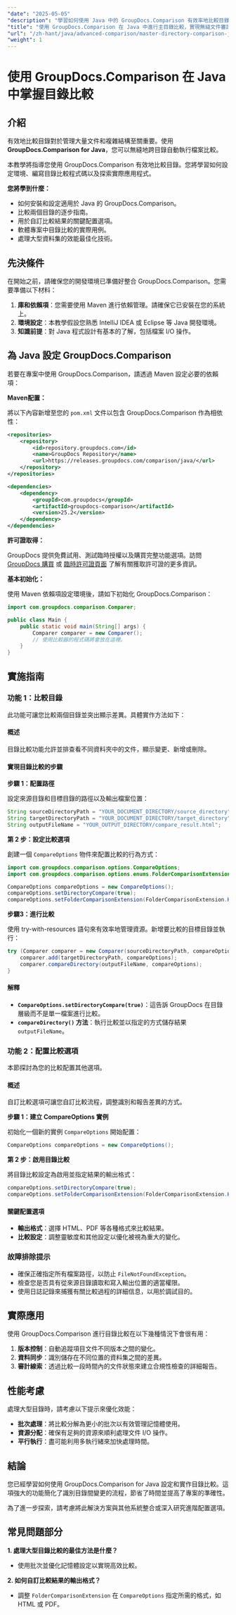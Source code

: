 ```yaml
---
"date": "2025-05-05"
"description": "學習如何使用 Java 中的 GroupDocs.Comparison 有效率地比較目錄。非常適合文件審核、版本控制和資料同步。"
"title": "使用 GroupDocs.Comparison 在 Java 中進行主目錄比較，實現無縫文件審計"
"url": "/zh-hant/java/advanced-comparison/master-directory-comparison-java-groupdocs-comparison/"
"weight": 1
---
```


# 使用 GroupDocs.Comparison 在 Java 中掌握目錄比較

## 介紹

有效地比較目錄對於管理大量文件和複雜結構至關重要。使用 **GroupDocs.Comparison for Java**，您可以無縫地跨目錄自動執行檔案比較。

本教學將指導您使用 GroupDocs.Comparison 有效地比較目錄。您將學習如何設定環境、編寫目錄比較程式碼以及探索實際應用程式。

**您將學到什麼：**
- 如何安裝和設定適用於 Java 的 GroupDocs.Comparison。
- 比較兩個目錄的逐步指南。
- 用於自訂比較結果的關鍵配置選項。
- 軟體專案中目錄比較的實際用例。
- 處理大型資料集的效能最佳化技術。

## 先決條件

在開始之前，請確保您的開發環境已準備好整合 GroupDocs.Comparison。您需要準備以下材料：
1. **庫和依賴項**：您需要使用 Maven 進行依賴管理。請確保它已安裝在您的系統上。
2. **環境設定**：本教學假設您熟悉 IntelliJ IDEA 或 Eclipse 等 Java 開發環境。
3. **知識前提**：對 Java 程式設計有基本的了解，包括檔案 I/O 操作。

## 為 Java 設定 GroupDocs.Comparison

若要在專案中使用 GroupDocs.Comparison，請透過 Maven 設定必要的依賴項：

**Maven配置：**

將以下內容新增至您的 `pom.xml` 文件以包含 GroupDocs.Comparison 作為相依性：

```xml
<repositories>
    <repository>
        <id>repository.groupdocs.com</id>
        <name>GroupDocs Repository</name>
        <url>https://releases.groupdocs.com/comparison/java/</url>
    </repository>
</repositories>

<dependencies>
    <dependency>
        <groupId>com.groupdocs</groupId>
        <artifactId>groupdocs-comparison</artifactId>
        <version>25.2</version>
    </dependency>
</dependencies>
```

**許可證取得：**

GroupDocs 提供免費試用、測試臨時授權以及購買完整功能選項。訪問 [GroupDocs 購買](https://purchase.groupdocs.com/buy) 或 [臨時許可證頁面](https://purchase.groupdocs.com/temporary-license/) 了解有關獲取許可證的更多資訊。

**基本初始化：**

使用 Maven 依賴項設定環境後，請如下初始化 GroupDocs.Comparison：

```java
import com.groupdocs.comparison.Comparer;

public class Main {
    public static void main(String[] args) {
        Comparer comparer = new Comparer();
        // 使用比較器的程式碼將會放在這裡。
    }
}
```

## 實施指南

### 功能 1：比較目錄

此功能可讓您比較兩個目錄並突出顯示差異。具體實作方法如下：

#### 概述

目錄比較功能允許並排查看不同資料夾中的文件，顯示變更、新增或刪除。

#### 實現目錄比較的步驟

**步驟 1：配置路徑**

設定來源目錄和目標目錄的路徑以及輸出檔案位置：

```java
String sourceDirectoryPath = "YOUR_DOCUMENT_DIRECTORY/source_directory";
String targetDirectoryPath = "YOUR_DOCUMENT_DIRECTORY/target_directory";
String outputFileName = "YOUR_OUTPUT_DIRECTORY/compare_result.html";
```

**第 2 步：設定比較選項**

創建一個 `CompareOptions` 物件來配置比較的行為方式：

```java
import com.groupdocs.comparison.options.CompareOptions;
import com.groupdocs.comparison.options.enums.FolderComparisonExtension;

CompareOptions compareOptions = new CompareOptions();
compareOptions.setDirectoryCompare(true);
compareOptions.setFolderComparisonExtension(FolderComparisonExtension.HTML);
```

**步驟3：進行比較**

使用 try-with-resources 語句來有效率地管理資源。新增要比較的目標目錄並執行：

```java
try (Comparer comparer = new Comparer(sourceDirectoryPath, compareOptions)) {
    comparer.add(targetDirectoryPath, compareOptions);
    comparer.compareDirectory(outputFileName, compareOptions);
}
```

#### 解釋

- **`CompareOptions.setDirectoryCompare(true)`**：這告訴 GroupDocs 在目錄層級而不是單一檔案進行比較。
- **`compareDirectory()` 方法**：執行比較並以指定的方式儲存結果 `outputFileName`。

### 功能 2：配置比較選項

本節探討為您的比較配置其他選項。

#### 概述

自訂比較選項可讓您自訂比較流程，調整識別和報告差異的方式。

**步驟 1：建立 CompareOptions 實例**

初始化一個新的實例 `CompareOptions` 開始配置：

```java
CompareOptions compareOptions = new CompareOptions();
```

**第 2 步：啟用目錄比較**

將目錄比較設定為啟用並指定結果的輸出格式：

```java
compareOptions.setDirectoryCompare(true);
compareOptions.setFolderComparisonExtension(FolderComparisonExtension.HTML);
```

#### 關鍵配置選項

- **輸出格式**：選擇 HTML、PDF 等各種格式來比較結果。
- **比較設定**：調整靈敏度和其他設定以優化被視為重大的變化。

### 故障排除提示

- 確保正確指定所有檔案路徑，以防止 `FileNotFoundException`。
- 檢查您是否具有從來源目錄讀取和寫入輸出位置的適當權限。
- 使用日誌記錄來捕獲有關比較過程的詳細信息，以用於調試目的。

## 實際應用

使用 GroupDocs.Comparison 進行目錄比較在以下幾種情況下會很有用：

1. **版本控制**：自動追蹤項目文件不同版本之間的變化。
2. **資料同步**：識別儲存在不同位置的資料集之間的差異。
3. **審計線索**：透過比較一段時間內的文件狀態來建立合規性檢查的詳細報告。

## 性能考慮

處理大型目錄時，請考慮以下提示來優化效能：

- **批次處理**：將比較分解為更小的批次以有效管理記憶體使用。
- **資源分配**：確保有足夠的資源來順利處理文件 I/O 操作。
- **平行執行**：盡可能利用多執行緒來加快處理時間。

## 結論

您已經學習如何使用 GroupDocs.Comparison for Java 設定和實作目錄比較。這項強大的功能簡化了識別目錄間變更的流程，節省了時間並提高了專案的準確性。

為了進一步探索，請考慮將此解決方案與其他系統整合或深入研究進階配置選項。

## 常見問題部分

**1. 處理大型目錄比較的最佳方法是什麼？**
- 使用批次並優化記憶體設定以實現高效比較。

**2. 如何自訂比較結果的輸出格式？**
- 調整 `FolderComparisonExtension` 在 `CompareOptions` 指定所需的格式，如 HTML 或 PDF。